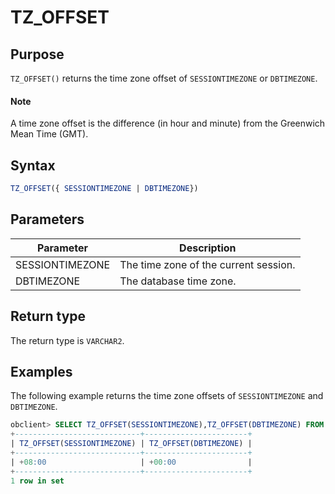 # TZ_OFFSET

## Purpose

`TZ_OFFSET()` returns the time zone offset of `SESSIONTIMEZONE` or `DBTIMEZONE`.

  <main id="notice" type='explain'>
    <h4>Note</h4>
    <p>A time zone offset is the difference (in hour and minute) from the Greenwich Mean Time (GMT). </p>
  </main>

## Syntax

```sql
TZ_OFFSET({ SESSIONTIMEZONE | DBTIMEZONE})
```

## Parameters

| Parameter | Description |
|-----------------|---------|
| SESSIONTIMEZONE | The time zone of the current session.  |
| DBTIMEZONE | The database time zone.  |

## Return type

The return type is `VARCHAR2`.

## Examples

The following example returns the time zone offsets of `SESSIONTIMEZONE` and `DBTIMEZONE`.

```sql
obclient> SELECT TZ_OFFSET(SESSIONTIMEZONE),TZ_OFFSET(DBTIMEZONE) FROM DUAL;
+----------------------------+-----------------------+
| TZ_OFFSET(SESSIONTIMEZONE) | TZ_OFFSET(DBTIMEZONE) |
+----------------------------+-----------------------+
| +08:00                     | +00:00                |
+----------------------------+-----------------------+
1 row in set
```
